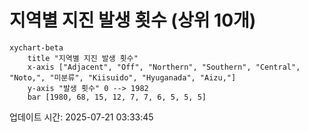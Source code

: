 # 지역별 지진 발생 횟수 (상위 10개)

```mermaid
xychart-beta
    title "지역별 지진 발생 횟수"
    x-axis ["Adjacent", "Off", "Northern", "Southern", "Central", "Noto,", "미분류", "Kiisuido", "Hyuganada", "Aizu,"]
    y-axis "발생 횟수" 0 --> 1982
    bar [1980, 68, 15, 12, 7, 7, 6, 5, 5, 5]
```

업데이트 시간: 2025-07-21 03:33:45
